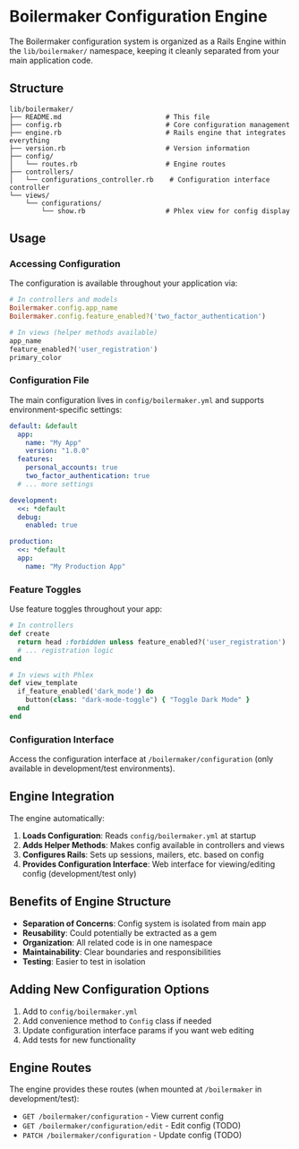 # Boilermaker Configuration Engine

The Boilermaker configuration system is organized as a Rails Engine within the `lib/boilermaker/` namespace, keeping it cleanly separated from your main application code.

## Structure

```
lib/boilermaker/
├── README.md                          # This file
├── config.rb                          # Core configuration management
├── engine.rb                          # Rails engine that integrates everything
├── version.rb                         # Version information
├── config/
│   └── routes.rb                      # Engine routes
├── controllers/
│   └── configurations_controller.rb    # Configuration interface controller
└── views/
    └── configurations/
        └── show.rb                    # Phlex view for config display
```

## Usage

### Accessing Configuration

The configuration is available throughout your application via:

```ruby
# In controllers and models
Boilermaker.config.app_name
Boilermaker.config.feature_enabled?('two_factor_authentication')

# In views (helper methods available)
app_name
feature_enabled?('user_registration')
primary_color
```

### Configuration File

The main configuration lives in `config/boilermaker.yml` and supports environment-specific settings:

```yaml
default: &default
  app:
    name: "My App"
    version: "1.0.0"
  features:
    personal_accounts: true
    two_factor_authentication: true
  # ... more settings

development:
  <<: *default
  debug:
    enabled: true

production:
  <<: *default
  app:
    name: "My Production App"
```

### Feature Toggles

Use feature toggles throughout your app:

```ruby
# In controllers
def create
  return head :forbidden unless feature_enabled?('user_registration')
  # ... registration logic
end

# In views with Phlex
def view_template
  if_feature_enabled('dark_mode') do
    button(class: "dark-mode-toggle") { "Toggle Dark Mode" }
  end
end
```

### Configuration Interface

Access the configuration interface at `/boilermaker/configuration` (only available in development/test environments).

## Engine Integration

The engine automatically:

1. **Loads Configuration**: Reads `config/boilermaker.yml` at startup
2. **Adds Helper Methods**: Makes config available in controllers and views
3. **Configures Rails**: Sets up sessions, mailers, etc. based on config
4. **Provides Configuration Interface**: Web interface for viewing/editing config (development/test only)

## Benefits of Engine Structure

- **Separation of Concerns**: Config system is isolated from main app
- **Reusability**: Could potentially be extracted as a gem
- **Organization**: All related code is in one namespace
- **Maintainability**: Clear boundaries and responsibilities
- **Testing**: Easier to test in isolation

## Adding New Configuration Options

1. Add to `config/boilermaker.yml`
2. Add convenience method to `Config` class if needed
3. Update configuration interface params if you want web editing
4. Add tests for new functionality

## Engine Routes

The engine provides these routes (when mounted at `/boilermaker` in development/test):

- `GET /boilermaker/configuration` - View current config
- `GET /boilermaker/configuration/edit` - Edit config (TODO)
- `PATCH /boilermaker/configuration` - Update config (TODO) 